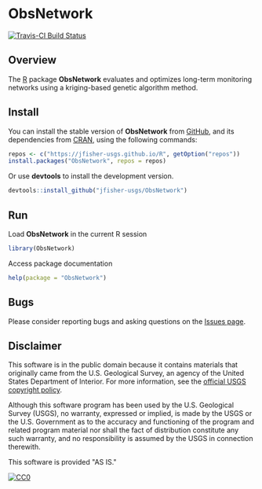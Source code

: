 # ObsNetwork

[![Travis-CI Build Status](https://travis-ci.org/jfisher-usgs/ObsNetwork.svg?branch=master)](https://travis-ci.org/jfisher-usgs/ObsNetwork)

## Overview

The [R](http://www.r-project.org/) package **ObsNetwork** evaluates and optimizes long-term monitoring networks using a kriging-based genetic algorithm method.

## Install

You can install the stable version of **ObsNetwork** from [GitHub](https://jfisher-usgs.github.io/R/),
and its dependencies from [CRAN](http://cran.r-project.org/), using the following commands:

```r
repos <- c("https://jfisher-usgs.github.io/R", getOption("repos"))
install.packages("ObsNetwork", repos = repos)
```

Or use **devtools** to install the development version.

```r
devtools::install_github("jfisher-usgs/ObsNetwork")
```

## Run

Load **ObsNetwork** in the current R session

```r
library(ObsNetwork)
```

Access package documentation

```r
help(package = "ObsNetwork")
```

## Bugs

Please consider reporting bugs and asking questions on the
[Issues page](https://github.com/jfisher-usgs/ObsNetwork/issues).

## Disclaimer

This software is in the public domain because it contains materials that originally came from the U.S. Geological Survey,
an agency of the United States Department of Interior.
For more information, see the [official USGS copyright policy](http://www.usgs.gov/visual-id/credit_usgs.html#copyright/ "official USGS copyright policy").

Although this software program has been used by the U.S. Geological Survey (USGS), no warranty, expressed or implied,
is made by the USGS or the U.S. Government as to the accuracy and functioning of the program and related program material nor shall the fact of distribution constitute any such warranty,
and no responsibility is assumed by the USGS in connection therewith.

This software is provided "AS IS."

[![CC0](http://i.creativecommons.org/p/zero/1.0/88x31.png)](http://creativecommons.org/publicdomain/zero/1.0/)
